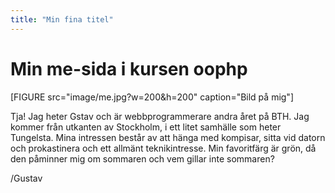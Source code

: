 ```yaml
---
title: "Min fina titel"
---
```

Min me-sida i kursen oophp
=========================

[FIGURE src="image/me.jpg?w=200&h=200" caption="Bild på mig"]

Tja! Jag heter Gstav och är webbprogrammerare andra året på BTH.
Jag kommer från utkanten av Stockholm, i ett litet samhälle som heter Tungelsta.
Mina intressen består av att hänga med kompisar, sitta vid datorn och prokastinera och
ett allmänt teknikintresse. Min favoritfärg är grön, då den påminner mig om sommaren och
vem gillar inte sommaren?

/Gustav
